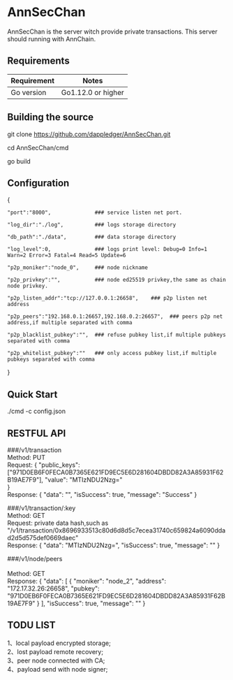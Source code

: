# AnnSecChan

AnnSecChan is the server witch provide private transactions. This server should running with AnnChain.

## Requirements

| Requirement | Notes              |
| ----------- | ------------------ |
| Go version  | Go1.12.0 or higher |

## Building the source 

git clone https://github.com/dappledger/AnnSecChan.git

cd AnnSecChan/cmd

go build

## Configuration 

{

	"port":"8000",				### service listen net port.
	
	"log_dir":"./log",			### logs storage directory
	
	"db_path":"./data",         ### data storage directory
	
	"log_level":0,			    ### logs print level: Debug=0 Info=1 Warn=2	Error=3 Fatal=4 Read=5 Update=6
	
	"p2p_moniker":"node_0",	    ### node nickname
	
	"p2p_privkey":"",           ### node ed25519 privkey,the same as chain node privkey.
	
	"p2p_listen_addr":"tcp://127.0.0.1:26658",    ### p2p listen net address
	
	"p2p_peers":"192.168.0.1:26657,192.168.0.2:26657",	### peers p2p net address,if multiple separated with comma
	
	"p2p_blacklist_pubkey":"",  ### refuse pubkey list,if multiple pubkeys separated with comma
	
	"p2p_whitelist_pubkey":""   ### only access pubkey list,if multiple pubkeys separated with comma 
	
}


## Quick Start

./cmd -c config.json


## RESTFUL API

###/v1/transaction
<br/>Method: PUT
<br/>Request:
{
	"public_keys":["971D0EB6F0FECA0B7365E621FD9EC5E6D281604DBDD82A3A85931F62B19AE7F9"], 
	"value": "MTIzNDU2Nzg="  
}
<br/>Response:
{
  "data": "",
  "isSuccess": true,
  "message": "Success"
}

###/v1/transaction/:key 
<br/>Method: GET
<br/>Request:
private data hash,such as "/v1/transaction/0x8696933513c80d6d8d5c7ecea31740c659824a6090ddad2d5d575def0669daec"
<br/>Response:
{
  "data": "MTIzNDU2Nzg=",
  "isSuccess": true,
  "message": ""
}

###/v1/node/peers    
<br/>Method: GET
<br/>Response:
{
  "data": [
    {
      "moniker": "node_2",
      "address": "172.17.32.26:26658",
      "pubkey": "971D0EB6F0FECA0B7365E621FD9EC5E6D281604DBDD82A3A85931F62B19AE7F9"
    }
  ],
  "isSuccess": true,
  "message": ""
}

## TODU LIST

1、local payload encrypted storage;
<br/>2、lost payload remote recovery;
<br/>3、peer node connected with CA;
<br/>4、payload send with node signer;
